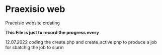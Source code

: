 # Praexisio web

Praexisio website creating

**This File is just to record the progress every**

12.07.2022 coding the create.php and create_active.php to produce a job for sbatchig the job to slurm
